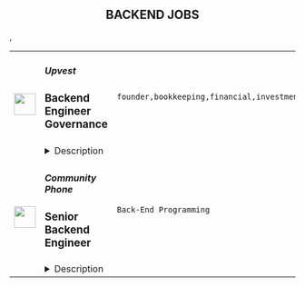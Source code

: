 <div align="center"><h2>BACKEND JOBS</h2></div><table><tr>
                <td width="100" height="100" rowspan="2">
                    <img src="https://remoteok.com/assets/img/jobs/5f14d55c7c84794754472930fcbb8c401665904527.jpg" width="38px" height="auto">
                </td>
                <td width="300">
                    <h5>Upvest</h5>
                    <h3>Backend Engineer Governance</h3>
                </td>
                <td width="300">
                    <code>founder,bookkeeping,financial,investment,fintech,banking,bank,api,reliability,go,engineer,engineering,backend</code>
                </td>
                <td width="200">
                <text>4 days ago</text>
                </td>
                <td width="100" rowspan="2">
                <a href="https://remoteOK.com/remote-jobs/remote-backend-engineer-governance-upvest-133909" align="right" target="_blank">Apply</a>
                </td>
            </tr>
            <tr>
                <td colspan="3">
                <details><summary>Description</summary>
                <p>Weâre looking for fintech enthusiasts to join us in creating the financial infrastructure of tomorrow. Weâre building the first European Investment API to enable any financial institution to offer a broad range of investment products in their apps. Our view is backed by Europe's largest tech VCs (Earlybird, Notion Capital, Partech, HV Capital, ABN AMRO Ventures) by renowned fintech entrepreneurs (including <a target="_blank" href="https://www.linkedin.com/in/ACoAAA5D6LAB1cJ1GBRZ8whwsc6ZI78kDf1Ulx0" rel="noopener noreferrer nofollow">Maximilian Tayenthal</a>, founder of N26, and <a target="_blank" href="https://www.linkedin.com/in/ACoAAAAAH8AB8C9RXofd6q-Ux6PSMs23ahwpU8U" rel="noopener noreferrer nofollow">Felix Haas</a>, founder of IDnow) and Bessemer Venture Partners in the USA.<br></p><p>Weâre based in Berlin but would consider <strong>hiring</strong> <strong>remotely</strong> for this role. If you do want to move to Berlin though, weâre happy to support your relocation.</p><p>At Upvest, our vision is <strong>to make investing as easy as spending money</strong>. By enabling any business to offer investment opportunities, our goal is to empower anyone to invest. Today, we count 100+ talented people from 20 different countries.<br><br></p><p><strong>Team's mission</strong><br></p><p><strong>The Governance Team</strong> in the Core Banking Tribe owns the processes that control and enforce the consistent state of the whole Upvest platform. Such processes are represented by the domains like:Â </p><p>* Bookkeeping - tracking the cash movements between different bank accountsÂ </p><p>* Reconciliation - monitoring and control of the consistency between the external world and its representation on the Upvest's sideÂ </p><p>* Position - tracking the Securities and Cash balances of the users of the Platform<br></p><p>The Core Banking team is keeping control that the Runtime processes remain logical and consistent by tracking the results of the order processing in the Position, Reconciliation, and Booking domains. The products delivered by this team are the ones letting us sleep at night, knowing the platform is functioning correctly on a big scale of things. <br></p><p><strong>This role will give you the opportunity to:</strong></p><ul> <li>Design and build fault-tolerant, horizontally scalable systems. Using Microservice architecture powered by Docker, Kubernetes, Linkerd service mesh, and Kong as a Gateway</li> <li>Build event-driven applications using Kafka</li> <li>Work on different aspects of our API-product portfolio as part of the development team</li> <li>Develop data processing and storing mechanisms</li> <li>Work on improving the reliability of our API tools, as well as developing innovative tools</li> <li>Work with an agile methodology with flexible processes, that focus on helping the engineering teams be more effective in their work</li> <li>Work with the cutting edge technologies (Go is the primary language) without legacy codebase</li> </ul><ul></ul><p><strong>Job requirements:</strong></p><ul> <li>Prior experience with distributed systems</li> <li>Willingness to make Go your day-to-day language (production experience is not strictly required)</li> <li>Fluency with SQL databases such as PostgreSQL, transaction isolation, performance optimization</li> <li>Experience with event-driven architecture and concurrent algorithms</li> <li>Be proactive in learning new stacks and have a high sense of taking ownership</li> <li>Excited to work in a dynamic startup environment</li> </ul><p><br></p><ul></ul><p><strong>Why Upvest?</strong></p><ul> <li>We're working on solving a hard problem: fixing the European securities financial infrastructure that empowers more people to be able to invest. You have the opportunity to contribute to this change.</li> <li>We invest in you. From access to a personal coach, development budget and plenty of opportunities to grow in your role.</li> <li>We take hiring seriously with a strong focus on keeping a high bar when interviewing (equally important is that we hire decent people, who are passionate about their craft and helping us achieve our shared mission).</li> <li>While we're not quite fully-remote, we are committed to being a flexible employer, as we understand you don't have to be in the office to do your best work.</li> <li>We live a culture of empowerment, trust (that we hire the best people and get out of their way) and openness (there's a greater advantage in sharing information than keeping it to ourselves).</li> </ul><p><strong>Our values:</strong><br></p><ul> <li> <strong>Learn and grow. </strong>We aim high to shape our future. We give and request honest feedback knowing that we develop together. Progression over Perfection.</li> <li> <strong>Team first. </strong>We make it easy for others. We value our differences and are open to others' opinions. We win and celebrate together! Team over Egos.</li> <li> <strong>Own the outcome. </strong>Whether we win or we lose, we stand together. We are proactive and get the job done. Outcome over Process.</li> <li> <strong>Tell the story. </strong>We always start with the <em>why</em>. We share knowledge to empower others. Transparency over Complexity.</li> </ul><br/><br/>Please mention the word **POETIC** and tag RNTQuMTYyLjE3OS4zNA== when applying to show you read the job post completely (#RNTQuMTYyLjE3OS4zNA==). This is a beta feature to avoid spam applicants. Companies can search these words to find applicants that read this and see they're human.
                </details>
                </td>
            </tr>,<tr>
                <td width="100" height="100" rowspan="2">
                    <img src="https://wwr-pro.s3.amazonaws.com/logos/0081/8355/logo.gif" width="38px" height="auto">
                </td>
                <td width="300">
                    <h5>Community Phone</h5>
                    <h3> Senior Backend Engineer</h3>
                </td>
                <td width="300">
                    <code>Back-End Programming</code>
                </td>
                <td width="200">
                <text>1 days ago</text>
                </td>
                <td width="100" rowspan="2">
                <a href="https://weworkremotely.com/remote-jobs/community-phone-senior-backend-engineer" align="right" target="_blank">Apply</a>
                </td>
            </tr>
            <tr>
                <td colspan="3">
                <details><summary>Description</summary>
                <img src="https://we-work-remotely.imgix.net/logos/0081/8355/logo.gif?ixlib=rails-4.0.0&w=50&h=50&dpr=2&fit=fill&auto=compress" />

<p>
  <strong>Headquarters:</strong> Boston
    <br /><strong>URL:</strong> <a href="https://communityphone.org">https://communityphone.org</a>
</p>

<h1>Senior Backend Engineer</h1><div>Community Phone has a straightforward mission: make the phone call more powerful. In doing so, we are transforming the $300B+ US telecom industry. We have thousands of customers around the country, including children trying to purchase landlines for their elderly parents and businesses choosing modern voice features. Our enterprise clients include KFC, AT&amp;T, GM, Dunkin’ Donuts, and Starbucks. We are customer-centric and believe that happy customers are the best sales force on the planet.</div><div>We are a venture-backed, Y-Combinator graduate. In 2021 alone, we grew 20%+ month-over-month and have already tripled in 2022. As our revenue and teams have expanded, our product offering has too - with novel voice features available for SMBs for the first time.</div><div><br></div><div><strong>About the role</strong></div><div>You will be working with our founder and product team (including five other engineers, two senior designers, and a project manager) to build the first full-service API to provision phone numbers and onboard modern voice features (like credit card processing via phone or a crowdsourced real-time spam-call filter). These projects use events only a carrier can get. We process millions of minutes of phone conversations per week, growing about 25% month-over-month.</div><div><br></div><div><strong>(Real) Sample Projects Include </strong></div><ul>
<li>Help design APIs so existing apps (like CRMs) can use voice and message data</li>
<li>Ultimately, design a system to learn and change a business’s call flow to optimize for e-commerce goals like order creation</li>
<li>Automatic order-taking or appointment scheduling via voice </li>
<li>CRM integrations, making real-time speech from phone calls available via API for the first time </li>
<li>Emergency services integrations for seniors living at home or in assisted living</li>
</ul><div><br></div><h1><strong>Accelerate your career as you</strong></h1><ul>
<li>Work with a highly collaborative cross-functional team composed of product managers, a designer, engineers, analysts, and operations working together to define and build the world-class telecommunications experience. </li>
<li>Tackle complex technical and domain problems in the tired telecommunications industry </li>
<li>Use your expertise to create technical leverage that enables us to deliver more value to small businesses, enterprise customers, and senior citizens </li>
<li>Focus on scaling and automating our existing services.</li>
<li>Evolve our team culture and processes through collaboration and mentorship.</li>
</ul><div><br></div><div><br></div><h1><strong>A Bit About You</strong></h1><div><br></div><div>Minimum Qualifications:</div><ul>
<li>Have 4+ years of experience writing production code</li>
<li>Experienced with backend development</li>
<li>Experience writing automated tests using CI/CD pipelines</li>
<li>Strong engineering fundamentals</li>
<li>Passionate about Community Phone's mission</li>
<li>Experienced as a product engineer working on end-user-facing features, collaborating with product and design teams</li>
<li>Track record of learning and growth</li>
<li>You are highly curious and almost fearless when it comes to writing software and bringing organization to the wild west of old-school carriers and cable companies... someone who wants to find out what is really going on and wants to make a huge impact.</li>
<li>Strong verbal and written communication in English.</li>
</ul><div>Preferred Qualifications: </div><ul>
<li>Experienced with Python 3, Django, PostgreSQL, Docker</li>
<li>Experienced leading a project or a team</li>
<li>Have architected complex systems for long-term maintainability, performance, and scalability</li>
</ul><div><br></div><h1><strong>Interview Process </strong></h1><ul>
<li>Initial Screen with our Product Manager</li>
<li>Technical Screen evaluated by our backend team </li>
<li>Onsite </li>
<li>References</li>
<li>Offer</li>
<li>Hire</li>
</ul><div>
<strong><br>Contribute to open source and jump ahead of the line:  </strong>open a PR with a meaningful contribution to any of our <a href="https://github.com/community-phone-company">open source projects</a>, and if approved you are guaranteed the onsite interview.</div><div><br></div><h1>
<strong>Salary Range:</strong> $100,000 - $140,000* + Equity</h1><div>*Please note this range is specific to employees based in the United States. Salary ranges for employees outside of the United States may vary based on region.  Benefits also depend on the candidate’s location. </div><div>
<strong>Equity Eligible:</strong> Yes. </div><div><br></div>

<p><strong>To apply:</strong> <a href="https://weworkremotely.com/remote-jobs/community-phone-senior-backend-engineer">https://weworkremotely.com/remote-jobs/community-phone-senior-backend-engineer</a></p>

                </details>
                </td>
            </tr>,<tr>
                <td width="100" height="100" rowspan="2">
                    <img src="https://weworkremotely.com/assets/IsotypeV2-1ebe3dd57673f3e8d02b7490bc0faaef55d6a95d3a4aaf17298bd3ed503ae7fe.svg" width="38px" height="auto">
                </td>
                <td width="300">
                    <h5>Clevertech</h5>
                    <h3> Senior Backend Engineer - Node</h3>
                </td>
                <td width="300">
                    <code>Back-End Programming</code>
                </td>
                <td width="200">
                <text>2 days ago</text>
                </td>
                <td width="100" rowspan="2">
                <a href="https://weworkremotely.com/remote-jobs/clevertech-senior-backend-engineer-node-5" align="right" target="_blank">Apply</a>
                </td>
            </tr>
            <tr>
                <td colspan="3">
                <details><summary>Description</summary>
                

<p>
  <strong>Headquarters:</strong> New York, NY
    <br /><strong>URL:</strong> <a href="https://clevertech.biz">https://clevertech.biz</a>
</p>

<div>Experience Remote done Right. Over 20 years of remote experience, all 500+ staff are 100% remote and we still grow vibrant relationships, provide exceptional opportunities for career growth while working with stellar clients on ambitious projects<br><br>
</div><div><strong>What we're working on:</strong></div><div>
<br>Enterprise companies turn to us to help them launch innovative digital products that interact with hundreds of millions of customers, transactions and data points. The problems we solve every day are real and require creativity, grit and determination. We are building a culture that challenges norms while fostering experimentation and personal growth. In order to grasp the scale of problems we face, ideally, you have some exposure to Logistics, FinTech, Transportation, Insurance, Media or other complex multifactor industries<br><br>
</div><div><strong><br>Requirements</strong></div><ul>
<li>7+ years of professional experience (A technical assessment will be required)</li>
<li>Senior-level experience with Javascript, NodeJS, Express, Mongo</li>
<li>Ability to create clean, modern, testable, well-documented code</li>
<li>Serverless experience with AWS lambda or Azure functions</li>
<li>English fluency, verbal and written</li>
<li>Professional, empathic, team player</li>
<li>Problem solver, proactive, go-getter</li>
</ul><div><strong>Straight from the Devs</strong></div><div>
<br>Watch short snippets of actual developers (Real, not scripted) share why they joined <a href="https://cleverte.ch/3"><strong>YouTube Playlist<br></strong></a><br>
</div><div><strong>Why Clevertech is an amazing place to work at</strong></div><div>
<br>At Clevertech, you can expect that you will:<br><br>
</div><ul>
<li>Be 100% dedicated to one project at a time so that you can hone your skills, innovate and grow</li>
<li>Be a part of a team of talented and friendly senior-level developers</li>
<li>Work on projects that allow you to use cutting edge tech. We believe in constantly evolving your mastery</li>
</ul><div>
<br>The result? We produce meaningful work and we are truly proud and excited to be creating waves in an industry under transformation.<br><br>
</div>

<p><strong>To apply:</strong> <a href="https://weworkremotely.com/remote-jobs/clevertech-senior-backend-engineer-node-5">https://weworkremotely.com/remote-jobs/clevertech-senior-backend-engineer-node-5</a></p>

                </details>
                </td>
            </tr>,<tr>
                <td width="100" height="100" rowspan="2">
                    <img src="https://wwr-pro.s3.amazonaws.com/logos/0081/8267/logo.gif" width="38px" height="auto">
                </td>
                <td width="300">
                    <h5>TestGorilla</h5>
                    <h3> Senior Backend Engineer (Python)</h3>
                </td>
                <td width="300">
                    <code>Back-End Programming</code>
                </td>
                <td width="200">
                <text>3 days ago</text>
                </td>
                <td width="100" rowspan="2">
                <a href="https://weworkremotely.com/remote-jobs/testgorilla-senior-backend-engineer-python-8" align="right" target="_blank">Apply</a>
                </td>
            </tr>
            <tr>
                <td colspan="3">
                <details><summary>Description</summary>
                <img src="https://we-work-remotely.imgix.net/logos/0081/8267/logo.gif?ixlib=rails-4.0.0&w=50&h=50&dpr=2&fit=fill&auto=compress" />

<p>
  <strong>Headquarters:</strong> Amsterdam, The Netherlands
    <br /><strong>URL:</strong> <a href="https://www.testgorilla.com/">https://www.testgorilla.com/</a>
</p>

<div>Hi there,<br><br>
</div><div>I’m Nicolas, <a href="https://www.testgorilla.com/">TestGorilla</a>’s Head of Engineering. We’re a fast-growing HR tech startup that helps hiring teams make better hiring decisions faster and bias-free.<br><br>
</div><div>Over the past year, we’ve experienced tremendous growth. More than 7,500 companies have replaced CVs with our assessments to screen candidates in an unbiased and data-driven way.</div><div><br></div><div>As we scale our efforts in 2022 and beyond, we’re looking for a <strong>Senior Backend Engineer</strong>, to help us accelerate the development of our product. </div><div><br></div><h1>The proposition</h1><ul>
<li>Helping shape a fast-growing HR tech startup as an early employee</li>
<li>Fully remote position with bright, motivated, and friendly colleagues around the world </li>
<li>Competitive salary  + share appreciation rights (SARs)</li>
<li>Flexible hours and vacation</li>
<li>Paid parental leave </li>
<li>€1000 remote working budget per year</li>
<li>3.5% of salary learning &amp; development budget</li>
</ul><div><br></div><h1>The role in context</h1><div>We are looking for a <strong>Senior Backend Engineer</strong> to join our engineering department and help us bring our product to Enterprise level maturity. Your work will directly impact hundreds of thousands of users around the world.</div><div> </div><div>As a senior member of the engineering team, you’ll build and deliver backend solutions such as APIs, integrations, and architecture components to enable the rapid growth of all our products.</div><div> </div><div>You’ll own the design, code, and deployment of solutions and make sure they perform and scale in production. </div><div> </div><h1>You’ll spend time on the following</h1><ul>
<li>Create highly scalable and reliable microservices architectures</li>
<li>Lead the entire software development and delivery cycle from ideation to deployment and everything in between</li>
<li>Write clean, tested, and well-documented code</li>
<li>Apply modern backend technologies, including but not limited to <a href="https://www.testgorilla.com/test-library/programming-skills-tests/python-coding-test-data-structures-objects/">Python</a>, Django, Redis, and AWS</li>
<li>Efficiently utilize DevOps tools and practices to deliver high-quality software as well as value to end customers as early as possible.</li>
<li>Work in a collaborative, talented distributed team across Europe, United States, South America, and Asia.</li>
<li>You will act as a mentor for less-experienced team members through both your technical knowledge and <a href="https://www.testgorilla.com/test-library/role-specific-skills-tests/leadership-people-management-test/">leadership skills</a>
</li>
</ul><div><br></div><h1>Here’s what we’re looking for</h1><ul>
<li>Experience in software development &amp; delivery</li>
<li>You can efficiently write high-quality, well-tested code and you are comfortable with functional and Object-Oriented programming languages</li>
<li>You have experience building distributed and highly scalable systems including REST APIs and event-driven architectures</li>
<li>You have strong knowledge about data storage design using relational and NoSQL databases</li>
<li>You understand the importance of reliable monitoring, deployment strategies, and a highly scalable and robust cloud infrastructure</li>
<li>You are passionate about improving skills and learning new technologies</li>
<li>You enjoy influencing others and always advocate for technical excellence while being open to change </li>
<li>You’re resilient in ambiguous situations and can approach challenges from multiple perspectives</li>
<li>You have strong written and verbal communication skills. You can validate your decisions and communicate them clearly</li>
</ul><div>We typically expect candidates with at least <strong><em>7 years of Senior Backend Engineer (Python) experience</em></strong> to have the skills mentioned above.<br><br>
</div><h1>Bonus points if ...</h1><ul>
<li>you have experience in a SaaS product based company</li>
<li>you are comfortable with Agile methods, such as Extreme Programming (XP), <a href="https://www.testgorilla.com/test-library/role-specific-skills-tests/scrum-master-test/">Scrum</a>, and/or Kanban</li>
<li>you have a working knowledge of cloud technology such as AWS, Azure, Kubernetes, and Docker</li>
</ul><div><br></div><div><br></div><h1>Interested?</h1><div>Here at TestGorilla, we eat our own dog food. We use our assessment platform to make sure we make the best hiring decisions faster and bias-free. I took one too and I enjoyed it!<br><br>
</div><div>So if this role sounds like a good fit for you, I’d like you to take an assessment so we can get a better idea about whether you would fit the role. It’s also a great opportunity for you to get to know our product! Simply use the Apply button or click <a href="https://assessment.testgorilla.com/testtaker/publicinvitation/c10ca3ab-378a-44e3-a335-5d39e1eb3b03">here</a>.<br><br>
</div><div>If you’re hired, I’ll do everything I can to help you succeed at <a href="https://www.testgorilla.com/">TestGorilla</a> and throughout the rest of your career.</div>

<p><strong>To apply:</strong> <a href="https://weworkremotely.com/remote-jobs/testgorilla-senior-backend-engineer-python-8">https://weworkremotely.com/remote-jobs/testgorilla-senior-backend-engineer-python-8</a></p>

                </details>
                </td>
            </tr>,<tr>
                <td width="100" height="100" rowspan="2">
                    <img src="https://remotive.com/job/1368332/logo" width="38px" height="auto">
                </td>
                <td width="300">
                    <h5>Close</h5>
                    <h3>Software Engineer - Backend/Python</h3>
                </td>
                <td width="300">
                    <code>api,AWS,backend,docker</code>
                </td>
                <td width="200">
                <text>25 days ago</text>
                </td>
                <td width="100" rowspan="2">
                <a href="https://remotive.com/remote-jobs/software-dev/software-engineer-backend-python-1368332" align="right" target="_blank">Apply</a>
                </td>
            </tr>
            <tr>
                <td colspan="3">
                <details><summary>Description</summary>
                <p><strong> About Us </strong></p>
<p>At <a href="https://close.com/" rel="nofollow">Close</a>, we're building the sales communication platform of the future. With our roots as the very first sales CRM to include built-in calling, we're leading the industry toward eliminating manual processes and helping companies to close more deals(faster). Since our founding in 2013, we've grown to become a profitable, 100% globally distributed team of 50+ high-performing, happy people that are dedicated to building a product our customers love. </p>
<p> </p>
<p> Our backend <a href="https://stackshare.io/close-crm/close" rel="nofollow">tech stack</a> currently consists of Python Flask web apps with our <a href="https://github.com/closeio/tasktiger" rel="nofollow">TaskTiger</a> scheduler handling many of the backend asynchronous task processing chores. Our data stores include MongoDB, Postgres, Elasticsearch, and Redis. The underlying infrastructure runs on AWS using a combination of managed services like RDS and ElasticCache and non-managed services running on EC2 instances. All of our compute runs through CI/CD pipelines that build Docker images, run automated tests and deploy to our Kubernetes clusters. Our backend primarily serves a well-documented <a href="https://developer.close.com/" rel="nofollow">public API</a> that our front-end JavaScript app consumes. Our infrastructure is heavily automated using AWS tools, Terraform, and Ansible. </p>
<p> </p>
<p> We open sourcing our code and ideas on <a href="https://github.com/closeio" rel="nofollow">our GitHub</a> and on <a href="https://making.close.com" rel="nofollow">The Making of Close</a>, our behind-the-scenes Product &amp; Engineering blog.Check out our projects like <a href="https://github.com/closeio/socketshark" rel="nofollow">SocketShark</a>, <a href="https://github.com/closeio/tasktiger" rel="nofollow">TaskTiger</a>, <a href="https://github.com/closeio/limitlion" rel="nofollow">LimitLion</a> and <a href="https://github.com/closeio/ciso8601" rel="nofollow">ciso8601</a>. </p>
<p><br><br></p>
<p><strong>About You </strong></p>
<p>We're looking for an experienced full-time (or part-time) Software Engineer to join our engineering team. Someone who has a solid understanding of web technologies and wants to help design, implement, launch, and scale major systems and user-facing features. </p>
<p> </p>
<p>You should have senior level experience (~5 years) building modern back-end systems, with at least 3 years of that experience using Python. </p>
<p> </p>
<p>You have hands on production experience woking with MongoDB, PostgreSQL, Elasticsearch, or similar data stores. You have significant experience designing, scaling, debugging, and optimizing systems to make them fast and reliable. You have experience participating in code reviews and providing overall code quality suggestions to help maintain the structure and quality of the codebase. You care about the craftsmanship of the code and systems you produce. </p>
<p> </p>
<p>You’re comfortable working in a fast-paced environment with a small and talented team where you're supported in your efforts to grow professionally. You are able to manage your time well, communicate effectively and collaborate in a fully distributed team. </p>
<p> </p>
<p>You are located in an American or European time zone. </p>
<p><br><br></p>
<p><strong>Bonus points if you have...</strong></p>
<ul style="margin-left: 2em; padding-left: 0px; color: #555659; white-space: pre-wrap;">
<li style="margin: 0px; padding: 0px;">Contributed open source code related to our tech stack</li>
<li style="margin: 0px; padding: 0px;">Led small project teams building and launching features</li>
<li style="margin: 0px; padding: 0px;">Built B2B SaaS products</li>
<li style="margin: 0px; padding: 0px;">Experience with sales or sales tools</li>
</ul>
<p> </p>
<p><span style="color: #555659;"><strong><span style="white-space: pre-wrap;">Come help us with projects like...</span><br></strong></span></p>
<ul style="margin-left: 2em; padding-left: 0px; color: #555659; white-space: pre-wrap;">
<li style="margin: 0px; padding: 0px;">Conceiving, designing, building, and launching new user-facing features</li>
<li style="margin: 0px; padding: 0px;">Improving the performance and scalability of our GraphQL and <a class="postings-link" href="https://developer.close.com/" rel="nofollow" style="color: #969799; text-decoration: underline;">REST</a> API.</li>
<li style="margin: 0px; padding: 0px;">Improving how we <a class="postings-link" href="https://close.com/emailing/" rel="nofollow" style="color: #969799; text-decoration: underline;">sync</a> millions of sales emails and calendar events each month</li>
<li style="margin: 0px; padding: 0px;">Working with Twilio's API, WebSockets, and WebRTC to improve our <a class="postings-link" href="https://close.com/calling/" rel="nofollow" style="color: #969799; text-decoration: underline;">calling features</a></li>
<li style="margin: 0px; padding: 0px;">Building user-facing analytics features that provide actionable insights based on sales activity data</li>
<li style="margin: 0px; padding: 0px;">Improving our Elasticsearch-backed powerful <a class="postings-link" href="https://close.com/search/" rel="nofollow" style="color: #969799; text-decoration: underline;">search features</a></li>
<li style="margin: 0px; padding: 0px;">Improving our internal messaging infrastructure using streaming technologies like Kafka and Redis </li>
<li style="margin: 0px; padding: 0px;">Building new and enhancing existing integrations with other SaaS platforms like Google’s G Suite, Zapier, and Web Conferencing providers</li>
</ul>
<p> </p>
<p><span style="color: #555659;"><span style="white-space: pre-wrap;"><strong>Why work with us?</strong></span><br></span></p>
<ul style="margin-left: 2em; padding-left: 0px; color: #555659; white-space: pre-wrap;">
<li style="margin: 0px; padding: 0px;"><a class="postings-link" href="https://www.youtube.com/watch?v=ZbyGnLhtj0o&amp;feature=youtu.be" rel="nofollow" style="color: #969799; text-decoration: underline;">Culture video</a> 💚</li>
<li style="margin: 0px; padding: 0px;">100% remote company <em>(we believe in trust and autonomy)</em></li>
<li style="margin: 0px; padding: 0px;">Choose between working 5 days/wk (standard full-time) or 4 days/wk @ 80% pay</li>
<li style="margin: 0px; padding: 0px;"><a class="postings-link" href="https://www.youtube.com/watch?v=gKjyXMz-q-Q&amp;feature=youtu.be" rel="nofollow" style="color: #969799; text-decoration: underline;">Annual team retreats</a> ✈️</li>
<li style="margin: 0px; padding: 0px;">Quarterly virtual summits</li>
<li style="margin: 0px; padding: 0px;">5 weeks PTO + Winter Holiday Break</li>
<li style="margin: 0px; padding: 0px;">2 additional PTO days every year with the company</li>
<li style="margin: 0px; padding: 0px;">1 month paid sabbatical every 5 years</li>
<li style="margin: 0px; padding: 0px;">Co-working stipend</li>
<li style="margin: 0px; padding: 0px;">Paid parental leave</li>
<li style="margin: 0px; padding: 0px;">Medical, Dental, Vision with HSA option (US residents)</li>
<li style="margin: 0px; padding: 0px;">401k matching at 6% (US residents)</li>
<li style="margin: 0px; padding: 0px;">Dependent care FSA (US residents)</li>
<li style="margin: 0px; padding: 0px;">Contributor to <a class="postings-link" href="https://stripe.com/climate" rel="nofollow" style="color: #969799; text-decoration: underline;">Stripe's climate</a> initiative 🌍❤️ </li>
<li style="margin: 0px; padding: 0px;"><a class="postings-link" href="https://close.io/about/" rel="nofollow" style="color: #969799; text-decoration: underline;">Our story and team</a> 🚀</li>
</ul>
<p> </p>
<p>At Close, everyone has a voice. We encourage transparency and practice a mature approach to the work-place. In general, we don’t have strict policies, we have guidelines. Work/life harmony is an important part of our business - we believe you bring your best to work when you practice self-care (whatever that looks like for you).   </p>
<p> </p>
<p>We come from 16 countries located in 5 of the 7 continents -- looking at you Antarctica and Australia ;-) ….. We’re a collection of talented humans rich in diverse backgrounds, lifestyles, and cultures. Every year we meet up somewhere around the world to spend time with one another. These gatherings are an opportunity to strengthen the social fiber of our global community. </p>
<p> </p>
<p>Our team is growing in more ways than one - we’ve recently launched 17 babies (and counting!). Unanimously, our favorite and most impactful value is “Build a house you want to live in.” We strive to make decisions that are authentic for our people and help our customers become more successful. </p>
<p> </p>
<p><em>Our application process was designed to promote equitable and unbiased hiring practices. We ask a small series of questions that are similar to what would be asked in the first interview. This helps us learn more about you right from the start so please be sure to answer each question thoughtfully. Each application will receive two screens by two different reviewers. Regardless of fit, you will hear back from us letting you know if we'll be moving forward. </em></p>
<img src="https://remotive.com/job/track/1368332/blank.gif?source=public_api" alt=""/>
                </details>
                </td>
            </tr></table>